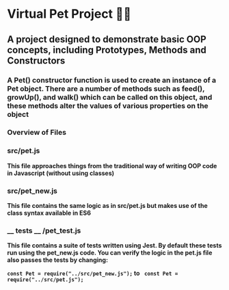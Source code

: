 # Virtual Pet Project 🐶🐱

## A project designed to demonstrate basic OOP concepts, including Prototypes, Methods and Constructors

### A Pet() constructor function is used to create an instance of a Pet object. There are a number of methods such as feed(), growUp(), and walk() which can be called on this object, and these methods alter the values of various properties on the object

### Overview of Files

### src/pet.js<b>
This file approaches things from the traditional way of writing
OOP code in Javascript (without using classes)

### src/pet_new.js
This file contains the same logic as in src/pet.js
but makes use of the class syntax available in ES6

### __ tests __ /pet_test.js
This file contains a suite of tests written using Jest. By default these tests
run using the pet_new.js code. You can verify the logic in the pet.js file 
also passes the tests by changing: 

``` const Pet = require("../src/pet_new.js"); ```
to ``` const Pet = require("../src/pet.js");``` 